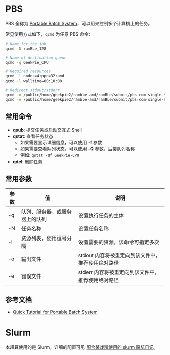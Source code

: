 # PBS

PBS 全称为 [Portable Batch System](https://en.wikipedia.org/wiki/Portable_Batch_System)，可以用来控制多个计算机上的任务。

常见使用方式如下，`qcmd` 为任意 PBS 命令:

```bash
# Name for the job
qcmd -N ramBLe_128

# Name of destination queue
qcmd -q GeekPie_CPU

# Required resources
qcmd -l nodes=4:ppn=32:amd
qcmd -l walltime=00:10:00

# Redirect stdout/stderr
qcmd -o /public/home/geekpie2/ramble-amd/ramBLe/submit/pbs-com-single-${PBS_JOBID}.out
qcmd -e /public/home/geekpie2/ramble-amd/ramBLe/submit/pbs-com-single-${PBS_JOBID}.err
```

## 常用命令

- **qsub**: 提交任务或启动交互式 Shell
- **qstat**: 查看任务状态
  - 如果需要显示详细信息，可以使用 **-f** 参数
  - 如果需要查看队列状态，可以使用 **-Q** 参数，后接队列名称
  - 例如: `qstat -Qf GeekPie-CPU`
- **qdel**: 删除任务

## 常用参数

| 参数 | 值 | 说明 |
| --- | --- | --- |
| -q | 队列、服务器，或服务器上的队列 | 设置执行任务的主体 |
| -N | 任务名称 | 设置任务名称 |
| -l | 资源列表，使用逗号分隔 | 设置需要的资源，该命令可指定多次 |
| -o | 输出文件 | stdout 内容将被重定向到该文件中，推荐使用绝对路径 |
| -e | 错误文件 | stderr 内容将被重定向到该文件中，推荐使用绝对路径 |

## 参考文档

- [Quick Tutorial for Portable Batch System](https://albertsk.files.wordpress.com/2011/12/pbs.pdf)

# Slurm
本超算使用的是 Slurm，详细的配置可见 [配合某戏精使用的 slurm 踩坑日记](https://www.victoryang00.cn/wordpress/2021/01/31/pei-he-mou-xi-jing-shi-yong-de-slurm-cai-keng-ri-j/)。
